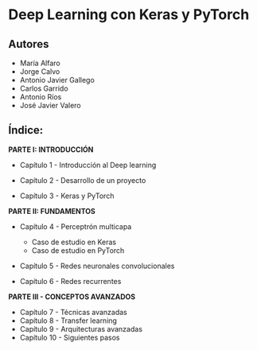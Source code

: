 # Deep Learning con Keras y PyTorch

## Autores

* María Alfaro
* Jorge Calvo
* Antonio Javier Gallego
* Carlos Garrido
* Antonio Ríos
* José Javier Valero


## Índice:

**PARTE I: INTRODUCCIÓN**

* Capítulo 1 - Introducción al Deep learning

* Capítulo 2 - Desarrollo de un proyecto

* Capítulo 3 - Keras y PyTorch

**PARTE II: FUNDAMENTOS**

* Capítulo 4 - Perceptrón multicapa
    * Caso de estudio en Keras
    * Caso de estudio en PyTorch

* Capítulo 5 - Redes neuronales convolucionales
* Capítulo 6 - Redes recurrentes

**PARTE III - CONCEPTOS AVANZADOS**

* Capítulo 7 - Técnicas avanzadas
* Capítulo 8 - Transfer learning
* Capítulo 9 - Arquitecturas avanzadas
* Capítulo 10 - Siguientes pasos

<br>

<br>
